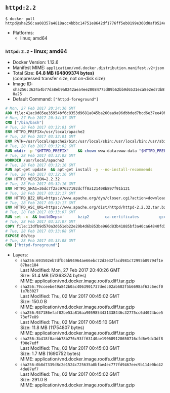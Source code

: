 ## `httpd:2.2`

```console
$ docker pull httpd@sha256:aa08357a4818acc4bbbc14751e8642df1776ff5eb0199e360d0af0524eb8b883
```

-	Platforms:
	-	linux; amd64

### `httpd:2.2` - linux; amd64

-	Docker Version: 1.12.6
-	Manifest MIME: `application/vnd.docker.distribution.manifest.v2+json`
-	Total Size: **64.8 MB (64809374 bytes)**  
	(compressed transfer size, not on-disk size)
-	Image ID: `sha256:3624a4b77da8eb9a0242aea4ee20084775d89b62bb9d6531eca8e2ed73b80a25`
-	Default Command: `["httpd-foreground"]`

```dockerfile
# Mon, 27 Feb 2017 20:34:36 GMT
ADD file:41ac8d85ee35954bf6c8353d9681a045ba260aa9a96dbbded7bcd6e37ee49bea in / 
# Mon, 27 Feb 2017 20:34:37 GMT
CMD ["/bin/bash"]
# Tue, 28 Feb 2017 03:32:01 GMT
ENV HTTPD_PREFIX=/usr/local/apache2
# Tue, 28 Feb 2017 03:32:01 GMT
ENV PATH=/usr/local/apache2/bin:/usr/local/sbin:/usr/local/bin:/usr/sbin:/usr/bin:/sbin:/bin
# Tue, 28 Feb 2017 03:32:02 GMT
RUN mkdir -p "$HTTPD_PREFIX" 	&& chown www-data:www-data "$HTTPD_PREFIX"
# Tue, 28 Feb 2017 03:32:02 GMT
WORKDIR /usr/local/apache2
# Tue, 28 Feb 2017 03:32:16 GMT
RUN apt-get update 	&& apt-get install -y --no-install-recommends 		libapr1 		libaprutil1 		libaprutil1-ldap 		libapr1-dev 		libaprutil1-dev 		libpcre++0 		libssl1.0.0 	&& rm -r /var/lib/apt/lists/*
# Tue, 28 Feb 2017 03:32:16 GMT
ENV HTTPD_VERSION=2.2.32
# Tue, 28 Feb 2017 03:32:16 GMT
ENV HTTPD_SHA1=36dc7f2ac97627192dcff0a121408b897f91b121
# Tue, 28 Feb 2017 03:32:17 GMT
ENV HTTPD_BZ2_URL=https://www.apache.org/dyn/closer.cgi?action=download&filename=httpd/httpd-2.2.32.tar.bz2
# Tue, 28 Feb 2017 03:32:17 GMT
ENV HTTPD_ASC_URL=https://www.apache.org/dist/httpd/httpd-2.2.32.tar.bz2.asc
# Tue, 28 Feb 2017 03:33:07 GMT
RUN set -x 	&& buildDeps=' 		bzip2 		ca-certificates 		gcc 		libpcre++-dev 		libssl-dev 		make 		wget 	' 	&& apt-get update 	&& apt-get install -y --no-install-recommends $buildDeps 	&& rm -r /var/lib/apt/lists/* 		&& wget -O httpd.tar.bz2 "$HTTPD_BZ2_URL" 	&& echo "$HTTPD_SHA1 *httpd.tar.bz2" | sha1sum -c - 	&& wget -O httpd.tar.bz2.asc "$HTTPD_ASC_URL" 	&& export GNUPGHOME="$(mktemp -d)" 	&& gpg --keyserver ha.pool.sks-keyservers.net --recv-keys B1B96F45DFBDCCF974019235193F180AB55D9977 	&& gpg --batch --verify httpd.tar.bz2.asc httpd.tar.bz2 	&& rm -r "$GNUPGHOME" httpd.tar.bz2.asc 		&& mkdir -p src 	&& tar -xvf httpd.tar.bz2 -C src --strip-components=1 	&& rm httpd.tar.bz2 	&& cd src 		&& ./configure 		--prefix="$HTTPD_PREFIX" 		--enable-mods-shared='all ssl ldap cache proxy authn_alias mem_cache file_cache authnz_ldap charset_lite dav_lock disk_cache' 	&& make -j "$(nproc)" 	&& make install 		&& cd .. 	&& rm -r src man manual 		&& sed -ri 		-e 's!^(\s*CustomLog)\s+\S+!\1 /proc/self/fd/1!g' 		-e 's!^(\s*ErrorLog)\s+\S+!\1 /proc/self/fd/2!g' 		"$HTTPD_PREFIX/conf/httpd.conf" 		&& apt-get purge -y --auto-remove $buildDeps
# Tue, 28 Feb 2017 03:33:07 GMT
COPY file:13dfb9d570a3d651eb22e29b4d6b853be966d83b41885bf3a40ca64840fd3db2 in /usr/local/bin/ 
# Tue, 28 Feb 2017 03:33:08 GMT
EXPOSE 80/tcp
# Tue, 28 Feb 2017 03:33:08 GMT
CMD ["httpd-foreground"]
```

-	Layers:
	-	`sha256:693502eb7dfbc6b94964ae66ebc72d3e32facd981c72995b09794f1e87bac184`  
		Last Modified: Mon, 27 Feb 2017 20:40:26 GMT  
		Size: 51.4 MB (51363374 bytes)  
		MIME: application/vnd.docker.image.rootfs.diff.tar.gzip
	-	`sha256:79cceebe49a842b0ac4063901737dedc02ab602f5b6698af63c6ecf01e7b3027`  
		Last Modified: Thu, 02 Mar 2017 00:45:02 GMT  
		Size: 150.0 B  
		MIME: application/vnd.docker.image.rootfs.diff.tar.gzip
	-	`sha256:937186efaf02be53a816aa9059854431338446c32775cc6d4024bce573ef7e89`  
		Last Modified: Thu, 02 Mar 2017 00:45:10 GMT  
		Size: 11.8 MB (11754807 bytes)  
		MIME: application/vnd.docker.image.rootfs.diff.tar.gzip
	-	`sha256:3b418f0aebb78b276c93ff63140ae190689128650716cfd6e9dc3df8f08e7edf`  
		Last Modified: Thu, 02 Mar 2017 00:45:03 GMT  
		Size: 1.7 MB (1690752 bytes)  
		MIME: application/vnd.docker.image.rootfs.diff.tar.gzip
	-	`sha256:0b8d7339d8c2e1524c725635a0bfae4ec777fd9467eec9b114e0bc424de87ef7`  
		Last Modified: Thu, 02 Mar 2017 00:45:02 GMT  
		Size: 291.0 B  
		MIME: application/vnd.docker.image.rootfs.diff.tar.gzip
